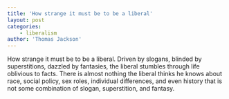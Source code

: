 ```yaml
---
title: 'How strange it must be to be a liberal'
layout: post
categories:
    - liberalism
author: 'Thomas Jackson'
---
```


How strange it must be to be a liberal. Driven by slogans, blinded by superstitions, dazzled by fantasies, the liberal stumbles through life oblivious to facts. There is almost nothing the liberal thinks he knows about race, social policy, sex roles, individual differences, and even history that is not some combination of slogan, superstition, and fantasy.